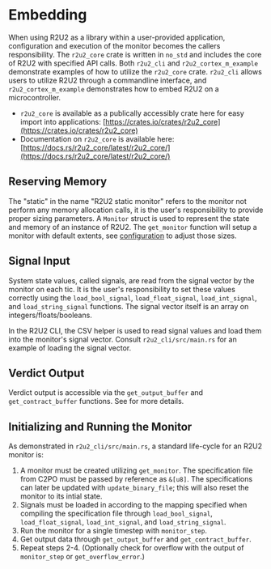 # Embedding

When using R2U2 as a library within a user-provided application, configuration and execution of the monitor becomes the callers responsibility.
The `r2u2_core` crate is written in `no_std` and includes the core of R2U2 with specified API calls. Both `r2u2_cli` and 
`r2u2_cortex_m_example` demonstrate examples of how to utilize the `r2u2_core` crate. `r2u2_cli` allows users
to utilize R2U2 through a commandline interface, and `r2u2_cortex_m_example` demonstrates how to embed R2U2 on a microcontroller.

- `r2u2_core` is available as a publically accessibly crate here for easy import into applications: [https://crates.io/crates/r2u2_core](https://crates.io/crates/r2u2_core)
- Documentation on `r2u2_core` is available here: [https://docs.rs/r2u2_core/latest/r2u2_core/](https://docs.rs/r2u2_core/latest/r2u2_core/)

## Reserving Memory

The "static" in the name "R2U2 static monitor" refers to the monitor not perform any memory allocation calls, it is the user's responsibility to provide proper sizing parameters. A `Monitor` struct is used to represent the state and memory of an instance of R2U2. The `get_monitor` function will setup a monitor with default extents, see [configuration](./configuration.md) to adjust those sizes.

## Signal Input

System state values, called signals, are read from the signal vector by the monitor on each tic.
It is the user's responsibility to set these values correctly using the `load_bool_signal`, `load_float_signal`, `load_int_signal`, and `load_string_signal` functions. The signal vector itself is an array on integers/floats/booleans. 

In the R2U2 CLI, the CSV helper is used to read signal values and load them into the monitor's signal vector.
Consult `r2u2_cli/src/main.rs` for an example of loading the signal vector.

## Verdict Output

Verdict output is accessible via the `get_output_buffer` and `get_contract_buffer` functions.
See [](./output.md) for more details.

## Initializing and Running the Monitor

As demonstrated in `r2u2_cli/src/main.rs`, a standard life-cycle for an R2U2 monitor is:

1. A monitor must be created utilizing `get_monitor`. The specification file from C2PO must be passed by reference as `&[u8]`. The specifications can later be updated with `update_binary_file`; this will also reset the monitor to its intial state.
2. Signals must be loaded in according to the mapping specified when compiling the specification file through `load_bool_signal`, `load_float_signal`, `load_int_signal`, and `load_string_signal`.
3. Run the monitor for a single timestep with `monitor_step`.
4. Get output data through `get_output_buffer` and `get_contract_buffer`.
5. Repeat steps 2-4. (Optionally check for overflow with the output of `monitor_step` or `get_overflow_error`.)
